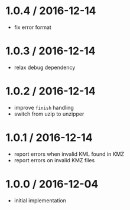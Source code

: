 
1.0.4 / 2016-12-14
==================

 * fix error format

1.0.3 / 2016-12-14
==================

 * relax debug dependency

1.0.2 / 2016-12-14
==================

 * improve `finish` handling
 * switch from uzip to unzipper

1.0.1 / 2016-12-14
==================

 * report errors when invalid KML found in KMZ
 * report errors on invalid KMZ files

1.0.0 / 2016-12-04
==================

 * initial implementation
